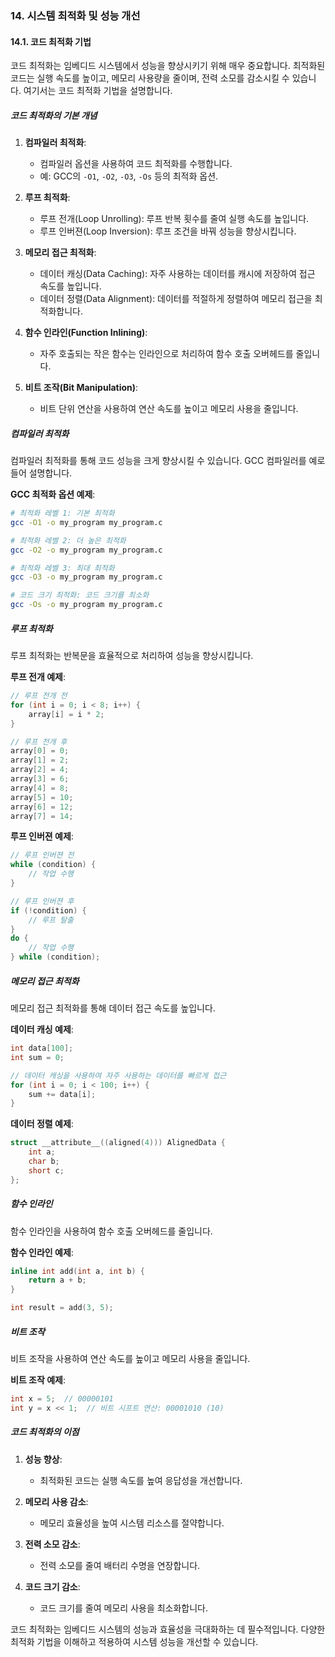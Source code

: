 ### 14. 시스템 최적화 및 성능 개선

#### 14.1. 코드 최적화 기법

코드 최적화는 임베디드 시스템에서 성능을 향상시키기 위해 매우 중요합니다. 최적화된 코드는 실행 속도를 높이고, 메모리 사용량을 줄이며, 전력 소모를 감소시킬 수 있습니다. 여기서는 코드 최적화 기법을 설명합니다.

##### 코드 최적화의 기본 개념

1. **컴파일러 최적화**:
   - 컴파일러 옵션을 사용하여 코드 최적화를 수행합니다.
   - 예: GCC의 `-O1`, `-O2`, `-O3`, `-Os` 등의 최적화 옵션.

2. **루프 최적화**:
   - 루프 전개(Loop Unrolling): 루프 반복 횟수를 줄여 실행 속도를 높입니다.
   - 루프 인버젼(Loop Inversion): 루프 조건을 바꿔 성능을 향상시킵니다.

3. **메모리 접근 최적화**:
   - 데이터 캐싱(Data Caching): 자주 사용하는 데이터를 캐시에 저장하여 접근 속도를 높입니다.
   - 데이터 정렬(Data Alignment): 데이터를 적절하게 정렬하여 메모리 접근을 최적화합니다.

4. **함수 인라인(Function Inlining)**:
   - 자주 호출되는 작은 함수는 인라인으로 처리하여 함수 호출 오버헤드를 줄입니다.

5. **비트 조작(Bit Manipulation)**:
   - 비트 단위 연산을 사용하여 연산 속도를 높이고 메모리 사용을 줄입니다.

##### 컴파일러 최적화

컴파일러 최적화를 통해 코드 성능을 크게 향상시킬 수 있습니다. GCC 컴파일러를 예로 들어 설명합니다.

**GCC 최적화 옵션 예제**:
```sh
# 최적화 레벨 1: 기본 최적화
gcc -O1 -o my_program my_program.c

# 최적화 레벨 2: 더 높은 최적화
gcc -O2 -o my_program my_program.c

# 최적화 레벨 3: 최대 최적화
gcc -O3 -o my_program my_program.c

# 코드 크기 최적화: 코드 크기를 최소화
gcc -Os -o my_program my_program.c
```

##### 루프 최적화

루프 최적화는 반복문을 효율적으로 처리하여 성능을 향상시킵니다.

**루프 전개 예제**:
```c
// 루프 전개 전
for (int i = 0; i < 8; i++) {
    array[i] = i * 2;
}

// 루프 전개 후
array[0] = 0;
array[1] = 2;
array[2] = 4;
array[3] = 6;
array[4] = 8;
array[5] = 10;
array[6] = 12;
array[7] = 14;
```

**루프 인버젼 예제**:
```c
// 루프 인버젼 전
while (condition) {
    // 작업 수행
}

// 루프 인버젼 후
if (!condition) {
    // 루프 탈출
}
do {
    // 작업 수행
} while (condition);
```

##### 메모리 접근 최적화

메모리 접근 최적화를 통해 데이터 접근 속도를 높입니다.

**데이터 캐싱 예제**:
```c
int data[100];
int sum = 0;

// 데이터 캐싱을 사용하여 자주 사용하는 데이터를 빠르게 접근
for (int i = 0; i < 100; i++) {
    sum += data[i];
}
```

**데이터 정렬 예제**:
```c
struct __attribute__((aligned(4))) AlignedData {
    int a;
    char b;
    short c;
};
```

##### 함수 인라인

함수 인라인을 사용하여 함수 호출 오버헤드를 줄입니다.

**함수 인라인 예제**:
```c
inline int add(int a, int b) {
    return a + b;
}

int result = add(3, 5);
```

##### 비트 조작

비트 조작을 사용하여 연산 속도를 높이고 메모리 사용을 줄입니다.

**비트 조작 예제**:
```c
int x = 5;  // 00000101
int y = x << 1;  // 비트 시프트 연산: 00001010 (10)
```

##### 코드 최적화의 이점

1. **성능 향상**:
   - 최적화된 코드는 실행 속도를 높여 응답성을 개선합니다.

2. **메모리 사용 감소**:
   - 메모리 효율성을 높여 시스템 리소스를 절약합니다.

3. **전력 소모 감소**:
   - 전력 소모를 줄여 배터리 수명을 연장합니다.

4. **코드 크기 감소**:
   - 코드 크기를 줄여 메모리 사용을 최소화합니다.

코드 최적화는 임베디드 시스템의 성능과 효율성을 극대화하는 데 필수적입니다. 다양한 최적화 기법을 이해하고 적용하여 시스템 성능을 개선할 수 있습니다.
